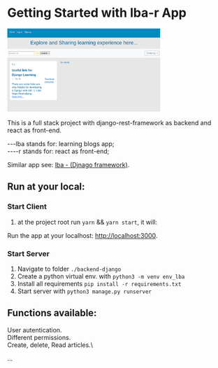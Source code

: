 # Getting Started with lba-r App

<img src="public/projectcover.png" width="350"/>
<p>This is a full stack project with django-rest-framework as backend and react as front-end.</p>
---lba stands for: learning blogs app;</br>
----r stands for: react as front-end;</br>

Similar app see: <a href="https://github.com/Jo-Zh/lba" >lba - (Djnago framework)</a>.

## Run at your local:

### Start Client

1. at the project root run `yarn` && `yarn start`, it will:

Run the app at your localhost: [http://localhost:3000](http://localhost:3000).

### Start Server

1. Navigate to folder `./backend-django`
2. Create a python virtual env. with `python3 -m venv env_lba`
3. Install all requirements `pip install -r requirements.txt`
4. Start server with `python3 manage.py runserver`

## Functions available:

User autentication.\
Different permissions.\
Create, delete, Read articles.\

...
